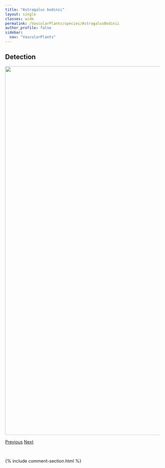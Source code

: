 ```yaml
---
title: "Astragalus bodinii"
layout: single
classes: wide
permalink: /VascularPlants/species/AstragalusBodinii
author_profile: false
sidebar:
  nav: "VascularPlants"
---
```


<h2>Detection</h2>

<a href="https://drive.google.com/uc?export=view&id=1hCIZFJgrOjzboTecCc8aUzOXU5bemVDN">
<img src="https://drive.google.com/uc?export=view&id=1hCIZFJgrOjzboTecCc8aUzOXU5bemVDN" height = "1200" width = "800">
</a>


<a href="/DevelopmentWebsite/VascularPlants/species/AstragalusBisulcatus" class="pagination--pager" title="Astragalus bisulcatus">Previous</a> <a href="/DevelopmentWebsite/VascularPlants/species/AstragalusBourgovii" class="pagination--pager" title="Astragalus bourgovii">Next</a>

<p>&nbsp;</p>

{% include comment-section.html %}

